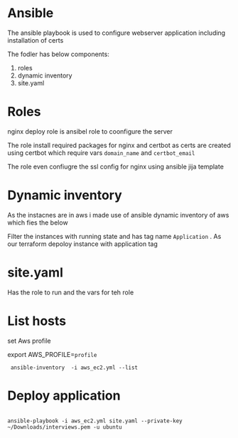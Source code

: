 # Ansible

The ansible playbook is used to configure webserver application including installation of certs


The fodler has below components:

1. roles
2. dynamic inventory
3. site.yaml


# Roles

nginx deploy role is ansibel role to coonfigure the server

The role install required packages for nginx and certbot as certs are created using certbot which require vars `domain_name` and `certbot_email`

The role even confiugre the ssl config for nginx using ansible jija template

# Dynamic inventory

As the instacnes are in aws  i made use of ansible dynamic inventory of aws which fies the below

Filter the instances with running state and has tag name `Application` . As our terraform depoloy instance with application tag


# site.yaml 

Has the role to run and the vars for teh role



# List hosts

set Aws profile 

export AWS_PROFILE=`profile`


```
 ansible-inventory  -i aws_ec2.yml --list

```

# Deploy application 

```

ansible-playbook -i aws_ec2.yml site.yaml --private-key ~/Downloads/interviews.pem -u ubuntu

````


